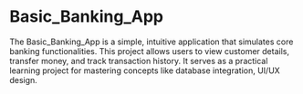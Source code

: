# Basic_Banking_App
The Basic_Banking_App is a simple, intuitive application that simulates core banking functionalities. This project allows users to view customer details, transfer money, and track transaction history. It serves as a practical learning project for mastering concepts like database integration, UI/UX design.
